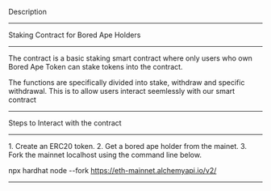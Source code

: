 Description 
<hr>

Staking Contract for Bored Ape Holders
<hr>
The contract is a basic staking smart contract where only users who own Bored Ape Token can stake tokens into the contract.

The functions are specifically divided into stake, withdraw and specific withdrawal. This is to allow users interact seemlessly with our smart contract

<hr>

Steps to Interact with the contract 
<hr>
1. Create an ERC20 token.
2. Get a bored ape holder from the mainet.
3. Fork the mainnet localhost using the command line below.

npx hardhat node --fork https://eth-mainnet.alchemyapi.io/v2/<key>

<hr>